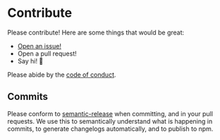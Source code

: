 # Contribute

Please contribute! Here are some things that would be great:

- [Open an issue!](https://github.com/tgetgood/whodunnit/issues/new)
- Open a pull request!
- Say hi! 👋

Please abide by the [code of conduct](CODE_OF_CONDUCT.md).

## Commits

Please conform to [semantic-release](https://github.com/semantic-release/semantic-release) when committing, and in your pull requests. We use this to semantically understand what is happening in commits, to generate changelogs automatically, and to publish to npm.
